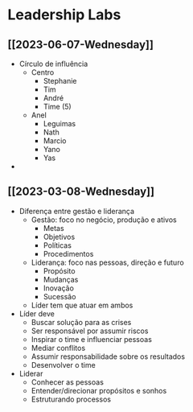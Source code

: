 # Leadership Labs
## [[2023-06-07-Wednesday]]
- Círculo de influência
	- Centro
		- Stephanie
		- Tim
		- André
		- Time (5)
	- Anel
		- Leguimas
		- Nath
		- Marcio 
		- Yano
		- Yas
- 

## [[2023-03-08-Wednesday]]
- Diferença entre gestão e liderança
	- Gestão: foco no negócio, produção e ativos
		- Metas
		- Objetivos
		- Políticas
		- Procedimentos
	- Liderança: foco nas pessoas, direção e futuro
		- Propósito
		- Mudanças
		- Inovação
		- Sucessão
	- Líder tem que atuar em ambos
- Líder deve
	- Buscar solução para as crises
	- Ser responsável por assumir riscos
	- Inspirar o time e influenciar pessoas
	- Mediar conflitos
	- Assumir responsabilidade sobre os resultados
	- Desenvolver o time
- Liderar
	- Conhecer as pessoas
	- Entender/direcionar propósitos e sonhos
	- Estruturando processos